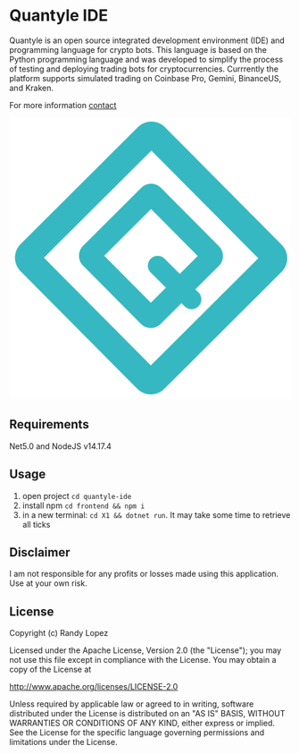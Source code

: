 # Quantyle IDE

Quantyle is an open source integrated development environment (IDE) and programming language for crypto bots. 
This language is based on the Python programming language and was developed to simplify the process of testing and deploying trading 
bots for cryptocurrencies. Currrently the platform supports simulated trading on Coinbase Pro, Gemini, BinanceUS, and Kraken. 

For more information [contact](mailto:randy@quantyle.io)

![alt text](./frontend/src/logo.svg)

## Requirements

Net5.0 and NodeJS v14.17.4

## Usage

1. open project `cd quantyle-ide`
2. install npm `cd frontend && npm i`
2. in a new terminal: `cd X1 && dotnet run`. It may take some time to retrieve all ticks


## Disclaimer
I am not responsible for any profits or losses made using this application. Use at your own risk.

## License

Copyright (c) Randy Lopez

Licensed under the Apache License, Version 2.0 (the "License");
you may not use this file except in compliance with the License.
You may obtain a copy of the License at

   http://www.apache.org/licenses/LICENSE-2.0

Unless required by applicable law or agreed to in writing, software
distributed under the License is distributed on an "AS IS" BASIS,
WITHOUT WARRANTIES OR CONDITIONS OF ANY KIND, either express or implied.
See the License for the specific language governing permissions and
limitations under the License.